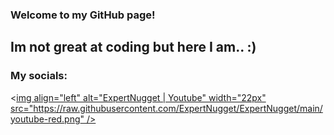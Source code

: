 ### Welcome to my GitHub page!

## Im not great at coding but here I am.. :)

### My socials:

<[img align="left" alt="ExpertNugget | Youtube" width="22px" src="https://raw.githubusercontent.com/ExpertNugget/ExpertNugget/main/youtube-red.png" />][Youtube]
<br />
<br />

[Twitch]: https://twitch.tv/expertnugget
[Youtube]:https://https://www.youtube.com/channel/UCnAIFEysXmB-Yb3LqmOKIFg
